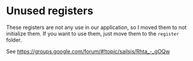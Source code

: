 # Unused registers

These registers are not any use in our application, so I moved them to not initialize them. If you want to use them, just move them to the `register` folder.

See https://groups.google.com/forum/#!topic/sailsjs/Rhta_-_gOQw